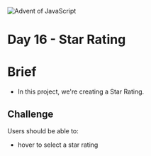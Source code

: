 ![Advent of JavaScript](https://coachtestprep.s3.amazonaws.com/direct-uploads/user-117025/25a5b15b-3349-48be-a51e-562c85a0c72c/CleanShot%202021-12-14%20at%2007.46.29.png)


# Day 16 - Star Rating

# Brief
- In this project, we're creating a Star Rating.


## Challenge


Users should be able to:

   - hover to select a star rating
